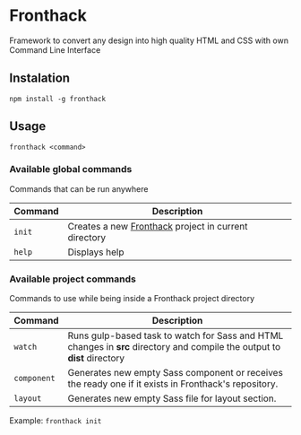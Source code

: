 # Fronthack
Framework to convert any design into high quality HTML and CSS with own Command Line Interface

## Instalation
```
npm install -g fronthack
```

## Usage
```
fronthack <command>
```

### Available global commands
Commands that can be run anywhere

| Command          | Description                                                                                                               |
|------------------|---------------------------------------------------------------------------------------------------------------------------|
| `init`           | Creates a new [Fronthack](http://fronthack.com/) project in current directory                                             |
| `help`           | Displays help                                                                                                             |

### Available project commands
Commands to use while being inside a Fronthack project directory

| Command          | Description                                                                                                               |
|------------------|---------------------------------------------------------------------------------------------------------------------------|
| `watch`          | Runs gulp-based task to watch for Sass and HTML changes in **src** directory and compile the output to **dist** directory |
| `component`      | Generates new empty Sass component or receives the ready one if it exists in Fronthack's repository.                      |
| `layout`         | Generates new empty Sass file for layout section.                                                                         |

Example: `fronthack init`
